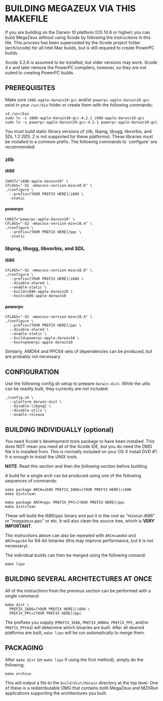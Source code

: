 # BUILDING MEGAZEUX VIA THIS MAKEFILE

If you are building on the Darwin 10 platform (OS 10.6 or higher) you can build
MegaZeux without using Xcode by following the instructions in this file. This
process has been superceded by the Xcode project folder (arch/xcode) for all
Intel Mac builds, but is still required to create PowerPC builds.

Xcode 3.2.6 is assumed to be installed, but older versions may work. Xcode 4.x
and later remove the PowerPC compilers, however, so they are not suited to
creating PowerPC builds.

## PREREQUISITES

Make sure `i686-apple-darwin10-gcc` and/or `powerpc-apple-darwin10-gcc` exist
in your `/usr/bin` folder or create them with the following commands:

```
cd /usr/bin
sudo ln -s i686-apple-darwin10-gcc-4.2.1 i686-apple-darwin10-gcc
sudo ln -s powerpc-apple-darwin10-gcc-4.2.1 powerpc-apple-darwin10-gcc
```

You must build static library versions of zlib, libpng, libogg, libvorbis,
and SDL 1.2 (SDL 2 is not supported for these platforms). These libraries
must be installed to a common prefix. The following commands to `configure'
are recommended:

### zlib

#### i686
```
CHOST="i686-apple-darwin10" \
CFLAGS="-O2 -mmacosx-version-min=10.6" \
./configure \
  --prefix=[YOUR PREFIX HERE]/i686 \
  -static
```

#### powerpc
```
CHOST="powerpc-apple-darwin10" \
CFLAGS="-O2 -mmacosx-version-min=10.4" \
./configure \
  --prefix=[YOUR PREFIX HERE]/ppc \
  -static
```

### libpng, libogg, libvorbis, and SDL

#### i686
```
CFLAGS="-O2 -mmacosx-version-min=10.6" \
./configure \
  --prefix=[YOUR PREFIX HERE]/i686 \
  --disable-shared \
  --enable-static \
  --build=i686-apple-darwin10 \
  --host=i686-apple-darwin10
```

#### powerpc
```
CFLAGS="-O2 -mmacosx-version-min=10.4" \
./configure \
  --prefix=[YOUR PREFIX HERE]/ppc \
  --disable-shared \
  --enable-static \
  --build=powerpc-apple-darwin10 \
  --host=powerpc-apple-darwin10
```

Similarly, AMD64 and PPC64 sets of dependencies can be produced, but are
probably not necessary.

## CONFIGURATION

Use the following config.sh setup to prepare `darwin-dist`. While the utils
can be readily built, they currently are not included:

```
./config.sh \
  --platform darwin-dist \
  --disable-libpng2 \
  --disable-utils \
  --enable-release
```

## BUILDING INDIVIDUALLY (optional)

You need Xcode's development tools package to have been installed. This does
NOT mean you need all of the Xcode IDE, but you do need the DMG file it is
installed from. This is normally included on your OS X install DVD #1. It is
enough to install the UNIX tools.

**NOTE**: Read this section and then _the following section_ before building.

A build for a single arch can be produced using one of the following sequences
of commands:
```
make package ARCH=i686 PREFIX_I686=[YOUR PREFIX HERE]/i686
make distclean
```
```
make package ARCH=ppc PREFIX_PPC=[YOUR PREFIX HERE]/ppc
make distclean
```

These will build the i686/ppc binary and put it in the root as "mzxrun.i686" or
"megazeux.ppc" or etc. It will also clean the source tree, which is **VERY IMPORTANT**.

The instructions above can also be repeated with `ARCH=amd64` and `ARCH=ppc64` for
64-bit binaries (this may improve performance, but it is not necessary).

The individual builds can then be merged using the following comand:
```
make lipo
```

## BUILDING SEVERAL ARCHITECTURES AT ONCE

All of the instructions from the previous section can be performed with a single
command:
```
make dist \
  PREFIX_I686=[YOUR PREFIX HERE]/i686 \
  PREFIX_PPC=[YOUR PREFIX HERE]/ppc
```

The prefixes you supply (`PREFIX_I686`, `PREFIX_AMD64`, `PREFIX_PPC`, and/or
`PREFIX_PPC64`) will determine which binaries are built. After all desired
platforms are built, `make lipo` will be run automatically to merge them.


## PACKAGING

After `make dist` (or `make lipo` if using the first method), simply do the
following:
```
make archive
```

This will output a file to the `build/dist/darwin` directory at the top level.
One of these is a redistributable DMG that contains both MegaZeux and MZXRun
applications supporting the architectures you built.

